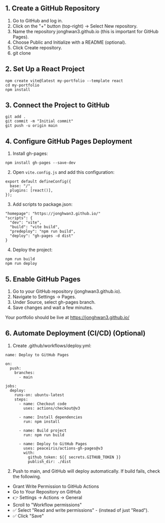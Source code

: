 ## 1. Create a GitHub Repository

1. Go to GitHub and log in.
2. Click on the "+" button (top-right) → Select New repository.
3. Name the repository jonghwan3.github.io (this is important for GitHub Pages).
4. Choose Public and Initialize with a README (optional).
5. Click Create repository.
6. git clone

## 2. Set Up a React Project
```
npm create vite@latest my-portfolio --template react
cd my-portfolio
npm install
```

## 3. Connect the Project to GitHub
```
git add .
git commit -m "Initial commit"
git push -u origin main
```

## 4. Configure GitHub Pages Deployment
1. Install gh-pages:
```
npm install gh-pages --save-dev
```
2. Open `vite.config.js` and add this configuration:
```
export default defineConfig({
  base: "/",
  plugins: [react()],
});
```

3. Add scripts to package.json:
```
"homepage": "https://jonghwan3.github.io/"
"scripts": {
  "dev": "vite",
  "build": "vite build", 
  "predeploy": "npm run build",
  "deploy": "gh-pages -d dist"
}
```

4. Deploy the project:
```
npm run build
npm run deploy
```

## 5. Enable GitHub Pages
1. Go to your GitHub repository (jonghwan3.github.io).
2. Navigate to Settings → Pages.
3. Under Source, select gh-pages branch.
4. Save changes and wait a few minutes.

Your portfolio should be live at https://jonghwan3.github.io/

## 6. Automate Deployment (CI/CD) (Optional)
1. Create .github/workflows/deploy.yml:
```
name: Deploy to GitHub Pages

on:
  push:
    branches:
      - main

jobs:
  deploy:
    runs-on: ubuntu-latest
    steps:
      - name: Checkout code
        uses: actions/checkout@v3

      - name: Install dependencies
        run: npm install

      - name: Build project
        run: npm run build

      - name: Deploy to GitHub Pages
        uses: peaceiris/actions-gh-pages@v3
        with:
          github_token: ${{ secrets.GITHUB_TOKEN }}
          publish_dir: ./dist

```
2. Push to main, and GitHub will deploy automatically. If build fails, check the following.

- Grant Write Permission to GitHub Actions
- Go to Your Repository on GitHub 
- 👉 Settings → Actions → General
- Scroll to "Workflow permissions"
- ✅ Select "Read and write permissions" - (instead of just "Read").
- ✅ Click "Save"